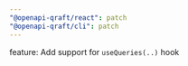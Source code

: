 ```yaml
---
"@openapi-qraft/react": patch
"@openapi-qraft/cli": patch
---
```


feature: Add support for `useQueries(..)` hook

